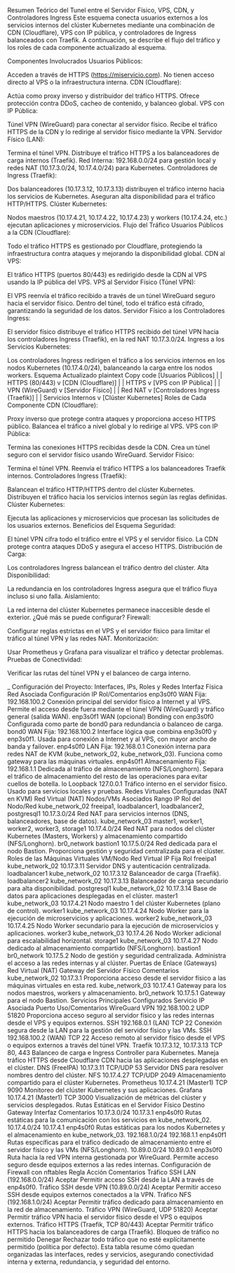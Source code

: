 Resumen Teórico del Tunel entre el Servidor Físico, VPS, CDN, y Controladores Ingress
Este esquema conecta usuarios externos a los servicios internos del clúster Kubernetes mediante una combinación de CDN (Cloudflare), VPS con IP pública, y controladores de Ingress balanceados con Traefik. A continuación, se describe el flujo del tráfico y los roles de cada componente actualizado al esquema.

Componentes Involucrados
Usuarios Públicos:

Acceden a través de HTTPS (https://miservicio.com).
No tienen acceso directo al VPS o la infraestructura interna.
CDN (Cloudflare):

Actúa como proxy inverso y distribuidor del tráfico HTTPS.
Ofrece protección contra DDoS, cacheo de contenido, y balanceo global.
VPS con IP Pública:

Túnel VPN (WireGuard) para conectar al servidor físico.
Recibe el tráfico HTTPS de la CDN y lo redirige al servidor físico mediante la VPN.
Servidor Físico (LAN):

Termina el túnel VPN.
Distribuye el tráfico HTTPS a los balanceadores de carga internos (Traefik).
Red Interna: 192.168.0.0/24 para gestión local y redes NAT (10.17.3.0/24, 10.17.4.0/24) para Kubernetes.
Controladores de Ingress (Traefik):

Dos balanceadores (10.17.3.12, 10.17.3.13) distribuyen el tráfico interno hacia los servicios de Kubernetes.
Aseguran alta disponibilidad para el tráfico HTTP/HTTPS.
Clúster Kubernetes:

Nodos maestros (10.17.4.21, 10.17.4.22, 10.17.4.23) y workers (10.17.4.24, etc.) ejecutan aplicaciones y microservicios.
Flujo del Tráfico
Usuarios Públicos a la CDN (Cloudflare):

Todo el tráfico HTTPS es gestionado por Cloudflare, protegiendo la infraestructura contra ataques y mejorando la disponibilidad global.
CDN al VPS:

El tráfico HTTPS (puertos 80/443) es redirigido desde la CDN al VPS usando la IP pública del VPS.
VPS al Servidor Físico (Túnel VPN):

El VPS reenvía el tráfico recibido a través de un túnel WireGuard seguro hacia el servidor físico.
Dentro del túnel, todo el tráfico está cifrado, garantizando la seguridad de los datos.
Servidor Físico a los Controladores Ingress:

El servidor físico distribuye el tráfico HTTPS recibido del túnel VPN hacia los controladores Ingress (Traefik), en la red NAT 10.17.3.0/24.
Ingress a los Servicios Kubernetes:

Los controladores Ingress redirigen el tráfico a los servicios internos en los nodos Kubernetes (10.17.4.0/24), balanceando la carga entre los nodos workers.
Esquema Actualizado
plaintext
Copy code
[Usuarios Públicos]
      |
      | HTTPS (80/443)
      v
[CDN (Cloudflare)]
      |
      | HTTPS
      v
[VPS con IP Pública]
      |
      | VPN (WireGuard)
      v
[Servidor Físico]
      |
      | Red NAT
      v
[Controladores Ingress (Traefik)]
      |
      | Servicios Internos
      v
[Clúster Kubernetes]
Roles de Cada Componente
CDN (Cloudflare):

Proxy inverso que protege contra ataques y proporciona acceso HTTPS público.
Balancea el tráfico a nivel global y lo redirige al VPS.
VPS con IP Pública:

Termina las conexiones HTTPS recibidas desde la CDN.
Crea un túnel seguro con el servidor físico usando WireGuard.
Servidor Físico:

Termina el túnel VPN.
Reenvía el tráfico HTTPS a los balanceadores Traefik internos.
Controladores Ingress (Traefik):

Balancean el tráfico HTTP/HTTPS dentro del clúster Kubernetes.
Distribuyen el tráfico hacia los servicios internos según las reglas definidas.
Clúster Kubernetes:

Ejecuta las aplicaciones y microservicios que procesan las solicitudes de los usuarios externos.
Beneficios del Esquema
Seguridad:

El túnel VPN cifra todo el tráfico entre el VPS y el servidor físico.
La CDN protege contra ataques DDoS y asegura el acceso HTTPS.
Distribución de Carga:

Los controladores Ingress balancean el tráfico dentro del clúster.
Alta Disponibilidad:

La redundancia en los controladores Ingress asegura que el tráfico fluya incluso si uno falla.
Aislamiento:

La red interna del clúster Kubernetes permanece inaccesible desde el exterior.
¿Qué más se puede configurar?
Firewall:

Configurar reglas estrictas en el VPS y el servidor físico para limitar el tráfico al túnel VPN y las redes NAT.
Monitorización:

Usar Prometheus y Grafana para visualizar el tráfico y detectar problemas.
Pruebas de Conectividad:

Verificar las rutas del túnel VPN y el balanceo de carga interno.

_
Configuración del Proyecto: Interfaces, IPs, Roles y Redes
Interfaz Física	Red Asociada	Configuración IP	Rol/Comentarios
enp3s0f0	WAN	Fija: 192.168.100.2	Conexión principal del servidor físico a Internet y al VPS. Permite el acceso desde fuera mediante el túnel VPN (WireGuard) y tráfico general (salida WAN).
enp3s0f1	WAN (opcional)	Bonding con enp3s0f0	Configurada como parte de bond0 para redundancia o balanceo de carga.
bond0	WAN	Fija: 192.168.100.2	Interface lógica que combina enp3s0f0 y enp3s0f1. Usada para conexión a Internet y al VPS, con mayor ancho de banda y failover.
enp4s0f0	LAN	Fija: 192.168.0.1	Conexión interna para redes NAT de KVM (kube_network_02, kube_network_03). Funciona como gateway para las máquinas virtuales.
enp4s0f1	Almacenamiento	Fija: 192.168.1.1	Dedicada al tráfico de almacenamiento (NFS/Longhorn). Separa el tráfico de almacenamiento del resto de las operaciones para evitar cuellos de botella.
lo	Loopback	127.0.0.1	Tráfico interno en el servidor físico. Usado para servicios locales y pruebas.
Redes Virtuales Configuradas (NAT en KVM)
Red Virtual (NAT)	Nodos/VMs Asociados	Rango IP	Rol del Nodo/Red
kube_network_02	freeipa1, loadbalancer1, loadbalancer2, postgresql1	10.17.3.0/24	Red NAT para servicios internos (DNS, balanceadores, base de datos).
kube_network_03	master1, worker1, worker2, worker3, storage1	10.17.4.0/24	Red NAT para nodos del clúster Kubernetes (Masters, Workers) y almacenamiento compartido (NFS/Longhorn).
br0_network	bastion1	10.17.5.0/24	Red dedicada para el nodo Bastion. Proporciona gestión y seguridad centralizada para el clúster.
Roles de las Máquinas Virtuales
VM/Nodo	Red Virtual	IP Fija	Rol
freeipa1	kube_network_02	10.17.3.11	Servidor DNS y autenticación centralizada.
loadbalancer1	kube_network_02	10.17.3.12	Balanceador de carga (Traefik).
loadbalancer2	kube_network_02	10.17.3.13	Balanceador de carga secundario para alta disponibilidad.
postgresql1	kube_network_02	10.17.3.14	Base de datos para aplicaciones desplegadas en el clúster.
master1	kube_network_03	10.17.4.21	Nodo maestro 1 del clúster Kubernetes (plano de control).
worker1	kube_network_03	10.17.4.24	Nodo Worker para la ejecución de microservicios y aplicaciones.
worker2	kube_network_03	10.17.4.25	Nodo Worker secundario para la ejecución de microservicios y aplicaciones.
worker3	kube_network_03	10.17.4.26	Nodo Worker adicional para escalabilidad horizontal.
storage1	kube_network_03	10.17.4.27	Nodo dedicado al almacenamiento compartido (NFS/Longhorn).
bastion1	br0_network	10.17.5.2	Nodo de gestión y seguridad centralizada. Administra el acceso a las redes internas y al clúster.
Puertas de Enlace (Gateways)
Red Virtual (NAT)	Gateway del Servidor Físico	Comentarios
kube_network_02	10.17.3.1	Proporciona acceso desde el servidor físico a las máquinas virtuales en esta red.
kube_network_03	10.17.4.1	Gateway para los nodos maestros, workers y almacenamiento.
br0_network	10.17.5.1	Gateway para el nodo Bastion.
Servicios Principales Configurados
Servicio	IP Asociada	Puerto	Uso/Comentarios
WireGuard VPN	192.168.100.2	UDP 51820	Proporciona acceso seguro al servidor físico y las redes internas desde el VPS y equipos externos.
SSH	192.168.0.1 (LAN)	TCP 22	Conexión segura desde la LAN para la gestión del servidor físico y las VMs.
SSH	192.168.100.2 (WAN)	TCP 22	Acceso remoto al servidor físico desde el VPS o equipos externos a través del túnel VPN.
Traefik	10.17.3.12, 10.17.3.13	TCP 80, 443	Balanceo de carga e Ingress Controller para Kubernetes. Maneja tráfico HTTPS desde Cloudflare CDN hacia las aplicaciones desplegadas en el clúster.
DNS (FreeIPA)	10.17.3.11	TCP/UDP 53	Servidor DNS para resolver nombres dentro del clúster.
NFS	10.17.4.27	TCP/UDP 2049	Almacenamiento compartido para el clúster Kubernetes.
Prometheus	10.17.4.21 (Master1)	TCP 9090	Monitoreo del clúster Kubernetes y sus aplicaciones.
Grafana	10.17.4.21 (Master1)	TCP 3000	Visualización de métricas del clúster y servicios desplegados.
Rutas Estáticas en el Servidor Físico
Destino	Gateway	Interfaz	Comentarios
10.17.3.0/24	10.17.3.1	enp4s0f0	Rutas estáticas para la comunicación con los servicios en kube_network_02.
10.17.4.0/24	10.17.4.1	enp4s0f0	Rutas estáticas para los nodos Kubernetes y el almacenamiento en kube_network_03.
192.168.1.0/24	192.168.1.1	enp4s0f1	Rutas específicas para el tráfico dedicado de almacenamiento entre el servidor físico y las VMs (NFS/Longhorn).
10.89.0.0/24	10.89.0.1	enp3s0f0	Ruta hacia la red VPN interna gestionada por WireGuard. Permite acceso seguro desde equipos externos a las redes internas.
Configuración de Firewall con nftables
Regla	Acción	Comentarios
Tráfico SSH LAN (192.168.0.0/24)	Aceptar	Permitir acceso SSH desde la LAN a través de enp4s0f0.
Tráfico SSH desde VPN (10.89.0.0/24)	Aceptar	Permitir acceso SSH desde equipos externos conectados a la VPN.
Tráfico NFS (192.168.1.0/24)	Aceptar	Permitir tráfico dedicado para almacenamiento en la red de almacenamiento.
Tráfico VPN (WireGuard, UDP 51820)	Aceptar	Permitir tráfico VPN hacia el servidor físico desde el VPS o equipos externos.
Tráfico HTTPS (Traefik, TCP 80/443)	Aceptar	Permitir tráfico HTTPS hacia los balanceadores de carga (Traefik).
Bloqueo de tráfico no permitido	Denegar	Rechazar todo tráfico que no esté explícitamente permitido (política por defecto).
Esta tabla resume cómo quedan organizadas las interfaces, redes y servicios, asegurando conectividad interna y externa, redundancia, y seguridad del entorno.
